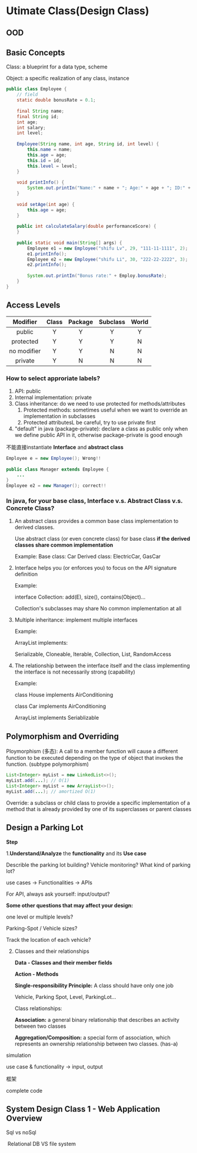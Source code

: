 # Utimate Class(Design Class)

## OOD

## Basic Concepts

Class: a blueprint for a data type, scheme

Object: a specific realization of any class, instance

```java
public class Employee {
    // field
    static double bonusRate = 0.1;
    
    final String name;
    final String id;
    int age;
    int salary;
    int level;
    
    Employee(String name, int age, String id, int level) {
        this.name = name;
        this.age = age;
        this.id = id;
        this.level = level;
    }
    
    void printInfo() {
        System.out.printIn("Name:" + name + "; Age:" + age + "; ID:" + id);
    }
    
    void setAge(int age) {
        this.age = age;
    }
    
    public int calculateSalary(double performanceScore) {
    }
    
    public static void main(String[] args) {
        Employee e1 = new Employee("shifu Lv", 29, "111-11-1111", 2);
        e1.printInfo();
        Employee e2 = new Employee("shifu Li", 30, "222-22-2222", 3);
        e2.printInfo();
        
        System.out.printIn("Bonus rate:" + Employ.bonusRate);
    }
}
```



## Access Levels

|  Modifier   | Class | Package | Subclass | World |
| :---------: | :---: | :-----: | :------: | :---: |
|   public    |   Y   |    Y    |    Y     |   Y   |
|  protected  |   Y   |    Y    |    Y     |   N   |
| no modifier |   Y   |    Y    |    N     |   N   |
|   private   |   Y   |    N    |    N     |   N   |



### How to select approriate labels?

1.  API: public
2.  Internal implementation: private
3.  Class inheritance: do we need to use protected for methods/attributes
    1.  Protected methods: sometimes useful when we want to override an implementation in subclasses
    2.  Protected attributesL be careful, try to use private first
4.  "default" in java (package-private): declare a class as public only when we define public API in it, otherwise package-private is good enough



不能直接instantiate **Interface** and **abstract class**

```java
Employee e = new Employee(); Wrong!!
    
public class Manager extends Employee {
    ...
}
Employee e2 = new Manager(); correct!!
```



### In java, for your base class, Interface v.s. Abstract Class v.s. Concrete Class?

1.  An abstract class provides a common base class implementation to derived classes.

    Use abstract class (or even concrete class) for base class **if the derived classes share common implementation**

    Example:
    Base class: Car
    Derived class: ElectricCar, GasCar



2.  Interface helps you (or enforces you) to focus on the API signature definition

    Example:

    interface Collection: add(E), size(), contains(Object)...

    Collection's subclasses may share No common implementation at all

3.  Multiple inheritance: implement multiple interfaces

    Example: 

    ArrayList implements:

    Serializable, Cloneable, Iterable<E>, Collection<E>, List<E>, RandomAccess

4.  The relationship between the interface itself and the class implementing the interface is not necessarily strong (capability)

    Example:

    class House implements AirConditioning

    class Car implements AirConditioning

    ArrayList implements Seriablizable

## Polymorphism and Overriding

Ploymorphism (多态): A call to a member function will cause a different function to be executed depending on the type of object that invokes the function. (subtype polymorphism)

```java
List<Integer> myList = new LinkedList<>();
myList.add(...); // O(1)
List<Integer> myList = new ArrayList<>();
myList.add(...); // amortized O(1)
```



Override: a subclass or child class to provide a specific implementation of a method that is already provided by one of its superclasses or parent classes



## Design a Parking Lot

**Step**

1.**Understand/Analyze** the **functionality** and its **Use case**

Describle the parking lot building? Vehicle monitoring? What kind of parking lot?

use cases -> Functionalities -> APIs

For API, always ask yourself: input/output?

**Some other questions that may affect your design:**

one level or multiple levels?

Parking-Spot / Vehicle sizes?

Track the location of each vehicle?

2.  Classes and their relationships

    **Data - Classes and their member fields**

    **Action - Methods**

    **Single-responsibility Principle:** A class should have only one job

    Vehicle, Parking Spot, Level, ParkingLot...

    Class relationships:

    **Association:** a general binary relationship that describes an activity between two classes

    **Aggregation/Composition:** a special form of association, which represents an ownership relationship between two classes. (has-a)

    



simulation 

use case & functionality  -> input, output

框架

complete code



## System Design Class 1 - Web Application Overview

Sql vs noSql

 Relational DB VS file system

